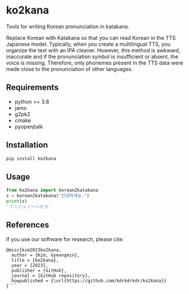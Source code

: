 # ko2kana
Tools for writing Korean pronunciation in katakana.

Replace Korean with Katakana so that you can read Korean in the TTS Japanese model.
Typically, when you create a multilingual TTS, you organize the text with an IPA cleaner. 
However, this method is awkward, inaccurate and if the pronunciation symbol is insufficient or absent, the voice is missing.
Therefore, only phonemes present in the TTS data were made close to the pronunciation of other languages.


## Requirements
* python >= 3.8
* jamo
* g2pk2
* cmake
* pyopenjtalk


## Installation
```bash
pip install ko2kana
```

## Usage

```python
from ko2kana import korean2katakana
s = korean2katakana("안녕하세요.")
print(s) 
'アンニョンーハセヨ'
```


## References
If you use our software for research, please cite:
```
@misc{kim2023ko2kana,
  author = {Kim, Gyeongmin},
  title = {ko2kana},
  year = {2023},
  publisher = {GitHub},
  journal = {GitHub repository},
  howpublished = {\url{https://github.com/kdrkdrkdr/ko2kana}}
}```